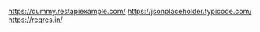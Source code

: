 https://dummy.restapiexample.com/
https://jsonplaceholder.typicode.com/
https://reqres.in/




















